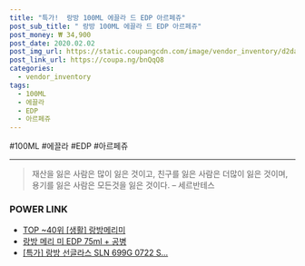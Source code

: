 ```yaml
--- 
title: "특가!  랑방 100ML 에끌라 드 EDP 아르페쥬" 
post_sub_title: " 랑방 100ML 에끌라 드 EDP 아르페쥬" 
post_money: ₩ 34,900 
post_date: 2020.02.02 
post_img_url: https://static.coupangcdn.com/image/vendor_inventory/d2da/9c7062f7415751091e4dbf0409b320796dd33cbf6763fff6f9be75182433.jpg 
post_link_url: https://coupa.ng/bnQqQ8 
categories: 
  - vendor_inventory 
tags: 
  - 100ML 
  - 에끌라 
  - EDP 
  - 아르페쥬 
--- 
```

  #100ML #에끌라 #EDP #아르페쥬 
<hr> 

> 재산을 잃은 사람은 많이 잃은 것이고, 친구를 잃은 사람은 더많이 잃은 것이며, 용기를 잃은 사람은 모든것을 잃은 것이다. – 세르반테스 


### POWER LINK

* <a href="https://blog.naver.com/an0733/221786285043" target="_blank"> TOP ~40위 [생활] 랑방메리미</a>
* <a href="https://blog.naver.com/fasyy4321/221786427096" target="_blank">랑방 메리 미 EDP 75ml + 공병</a>
* <a href="https://blog.naver.com/an0733/221791511616" target="_blank">[특가] 랑방 선글라스 SLN 699G 0722 S...</a>
